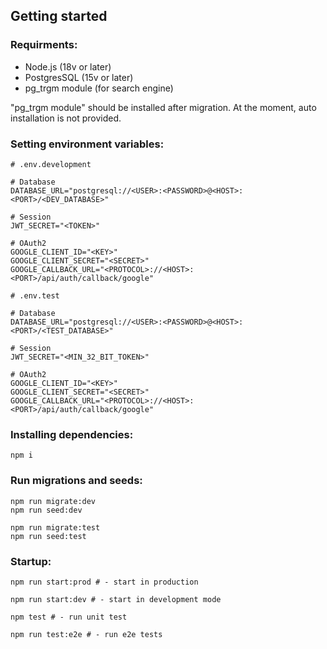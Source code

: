 ## Getting started

### Requirments:
- Node.js (18v or later)
- PostgresSQL (15v or later)
- pg_trgm module (for search engine)

"pg_trgm module" should be installed after migration. At the moment, auto installation is not provided.

### Setting environment variables:
```shell
# .env.development

# Database
DATABASE_URL="postgresql://<USER>:<PASSWORD>@<HOST>:<PORT>/<DEV_DATABASE>"

# Session
JWT_SECRET="<TOKEN>"

# OAuth2
GOOGLE_CLIENT_ID="<KEY>"
GOOGLE_CLIENT_SECRET="<SECRET>"
GOOGLE_CALLBACK_URL="<PROTOCOL>://<HOST>:<PORT>/api/auth/callback/google"

# .env.test

# Database
DATABASE_URL="postgresql://<USER>:<PASSWORD>@<HOST>:<PORT>/<TEST_DATABASE>"

# Session
JWT_SECRET="<MIN_32_BIT_TOKEN>"

# OAuth2
GOOGLE_CLIENT_ID="<KEY>"
GOOGLE_CLIENT_SECRET="<SECRET>"
GOOGLE_CALLBACK_URL="<PROTOCOL>://<HOST>:<PORT>/api/auth/callback/google"
```

### Installing dependencies:
```shell
npm i
```

### Run migrations and seeds:
```shell
npm run migrate:dev
npm run seed:dev

npm run migrate:test
npm run seed:test
```

### Startup:
```shell
npm run start:prod # - start in production

npm run start:dev # - start in development mode

npm test # - run unit test

npm run test:e2e # - run e2e tests
```
